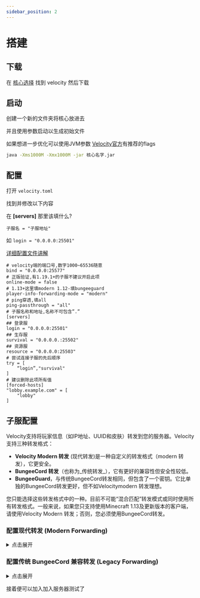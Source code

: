 ```yaml
---
sidebar_position: 2
---
```


# 搭建

## 下载

在 [核心选择](/docs/跨服端/核心选择.md) 找到 velocity 然后下载

## 启动

创建一个新的文件夹将核心放进去

并且使用参数启动以生成初始文件

如果想进一步优化可以使用JVM参数   [Velocity官方](https://docs.papermc.io/velocity/getting-started)有推荐的flags

```bash
java -Xms1000M -Xmx1000M -jar 核心名字.jar
```

## 配置

打开 `velocity.toml`

找到并修改以下内容

在 **[servers]** 那里该填什么?

`子服名 = "子服地址"`

如 `login = "0.0.0.0:25501"`

[详细配置文件讲解](velocity.toml.md)

```
# velocity端的端口号,数字1000~65536随意
bind = "0.0.0.0:25577"
# 正版验证,有1.19.1+的子服不建议开启此项
online-mode = false
# 1.13+这里填modern 1.12-填bungeeguard
player-info-forwarding-mode = "modern"
# ping穿透,填all
ping-passthrough = "all"
# 子服名称和地址,名称不可包含”.”
[servers]
## 登录服
login = "0.0.0.0:25501"
## 生存服
survival = "0.0.0.0.:25502"
## 资源服
resource = "0.0.0.0:25503"
# 尝试连接子服的先后顺序
try = [
    “login”,"survival"
]
# 建议删除此项所有值
[forced-hosts]
"lobby.example.com" = [
    "lobby"
]
```

## 子服配置

Velocity支持将玩家信息（如IP地址、UUID和皮肤）转发到您的服务器。Velocity支持三种转发格式：

- **Velocity Modern 转发** (现代转发)是一种自定义的转发格式（modern 转发），它更安全。
- **BungeeCord 转发**（也称为_传统转发_），它有更好的兼容性但安全性较低。
- **BungeeGuard**，与传统BungeeCord转发相同，但包含了一个密钥。它比单独的BungeeCord转发更好，但不如Velocitymodern 转发理想。

您只能选择这些转发格式中的一种。目前不可能“混合匹配”转发模式或同时使用所有转发格式。一般来说，如果您只支持使用Minecraft 1.13及更新版本的客户端，请使用Velocity Modern 转发；否则，您必须使用BungeeCord转发。

### 配置现代转发 (Modern Forwarding)

<details>
  <summary>点击展开</summary>

**`modern` 转发** 是 Velocity 的原生格式，以高效的二进制格式转发所有玩家信息，并采用 MAC 代码增加安全性，使非法服务器难以绕过您的 Velocity 代理。但它**仅支持 Minecraft 1.13 或更高版本**。

#### 警告

- `modern` 转发与 **Minecraft 1.13 以下版本** 和 **ProtocolSupport 插件** 不兼容。如果使用这些，您需要使用传统的 BungeeCord 兼容转发。

#### 配置步骤

1. 在 `velocity.toml` 文件中将 `player-info-forwarding` 设置为 `modern`。
2. 确保您的服务器已正确配置以使用 Velocity 转发。

#### 为 Paper 配置现代转发

- Paper **1.14 及以上版本** 以及 **1.13.1/1.13.2 版本 377 及以上版本** 原生支持 Velocity 现代转发。

1. 在 `server.properties` 文件中禁用 `online-mode` 设置，以防止服务器自行验证玩家身份。
2. 如果之前已启用 BungeeCord 转发，需在 `spigot.yml` 中将 `settings.bungeecord` 设置为 `false`。
3. 在 `config/paper-global.yml` 中：
   - 设置 `proxies.velocity.enabled` 为 true。
   - 设置 `proxies.velocity.secret` 以匹配您的 `forwarding.secret` 文件中的密钥。
   - 设置 `proxies.velocity.online-mode` 与您的 `velocity.toml` 中的 `online-mode` 一致。
4. 编辑完成后，重新启动服务器。

**注意**：如果您使用的是 Paper **1.18.2 或更低版本**，请在 `paper.yml` 文件中查找相关设置。

<details>
  <summary>点击展开-为Fabric/Forge配置现代转发</summary>

#### 为 Fabric 配置现代转发

- 使用名为 **FabricProxy-Lite** 的 mod，可以在 Fabric 上使用修改过的服务器与 Velocity 现代转发。

#### 为 Forge 配置现代转发

- 使用名为 **ProxyCompatibleForge** 的 mod，可以在 Forge **1.16.5 或更高版本** 的修改过的服务器上使用 Velocity 现代转发。

</details>

</details>

### 配置传统 BungeeCord 兼容转发 (Legacy Forwarding)

<details>
  <summary>点击展开</summary>

#### 警告

- 传统转发 **本质上是不安全的**。如果必须使用，应了解如何正确保护您的服务器。

1. `legacy` 转发是 BungeeCord 启用 IP 转发时使用的玩家信息转发协议。
2. 它广泛支持且兼容性强，但 **不安全**。
3. 在 `velocity.toml` 中将 `player-info-forwarding` 设置为 `legacy`。
4. 确保服务器能接受 Velocity 发送的转发玩家数据。

#### 增加安全性

- 对于托管在共享主机上的代理，Velocity 可选地支持 **BungeeGuard**。
  - 将 `velocity.toml` 中的 `player-info-forwarding` 设置为 `bungeeguard`。
  - 在 BungeeGuard 配置的令牌部分添加 `forwarding.secret` 文件中的值。

#### 为 Spigot / Paper 配置传统转发

1. 在 `spigot.yml` 中将 `settings.bungeecord` 设置为 `true`。
2. 重新启动服务器。

<details>
  <summary>点击展开-为Sponge/Fabric配置传送转发</summary>

#### 为 Sponge 配置传统转发

1. 停止服务器。
2. 在 `config/sponge/global.conf` 文件中将 `modules.bungeecord` 和 `bungeecord.ip-forwarding` 设置为 true。
3. 重新启动 Sponge 服务器。

#### 为 Fabric 配置传统转发

**警告**：不再有任何积极支持传统转发的 mod。**请改用 Velocity 现代转发**。

</details>

</details>

接着便可以加入加入服务器测试了